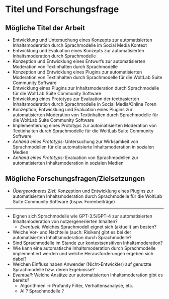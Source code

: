 # Titel und Forschungsfrage

## Mögliche Titel der Arbeit
- Entwicklung und Untersuchung eines Konzepts zur automatisierten Inhaltsmoderation durch Sprachmodelle im Social Media Kontext  
- Entwicklung und Evaluation eines Konzepts zur automatisierten Inhaltsmoderation durch Sprachmodelle  
- Konzeption und Entwicklung eines Entwurfs zur automatisierten Moderation von Textinhalten durch Sprachmodelle  
- Konzeption und Entwicklung eines Plugins zur automatisierten Moderation von Textinhalten durch Sprachmodelle für die WoltLab Suite Community Software  
- Entwicklung eines Plugins zur Inhaltsmoderation durch Sprachmodelle für die WoltLab Suite Community Software  
- Entwicklung eines Prototyps zur Evaluation der textbasierten Inhaltsmoderation durch Sprachmodelle in Social Media/Online Foren  
- Konzeption, Entwicklung und Evaluation eines Plugins zur automatisierten Moderation von Textinhalten durch Sprachmodelle für die WoltLab Suite Community Software  
- Implementierung eines Prototyps zur automatisierten Moderation von Textinhalten durch Sprachmodelle für die WoltLab Suite Community Software
- *Anhand eines Prototyps:* Untersuchung zur Wirksamkeit von Sprachmodellen für die automatisierte Inhaltsmoderation in sozialen Medien  
- *Anhand eines Prototyps:* Evaluation von Sprachmodellen zur automatisierten Inhaltsmoderation in sozialen Medien  

## Mögliche Forschungsfragen/Zielsetzungen
- *Übergeordnetes Ziel:* Konzeption und Entwicklung eines Plugins zur automatisierten Inhaltsmoderation durch Sprachmodelle für die WoltLab Suite Community Software (bspw. Forenbeiträge)  

---

- Eignen sich Sprachmodelle wie GPT-3.5/GPT-4 zur automatisierten Inhaltsmoderation von nutzergenerierten Inhalten?  
  - *Eventuell:* Welches Sprachmodell eignet sich (aktuell) am besten?
- Welche Vor- und Nachteile (auch: Risiken) gibt es bei der automatisierten Inhaltsmoderation durch Sprachmodelle?  
- Sind Sprachmodelle im Stande zur kontextsensitiven Inhaltsmoderation?  
- Wie kann eine automatische Inhaltsmoderation durch Sprachmodelle implementiert werden und welche Herausforderungen ergeben sich dabei?  
- Welchen Einfluss haben Anwender (Nicht-Entwickler) auf genutzte Sprachmodelle bzw. deren Ergebnisse?
- *Eventuell:* Welche Ansätze zur automatisierten Inhaltsmoderation gibt es bereits?  
  - Algorithmen -> Profanity Filter, Verhaltensanalyse, etc.
  - AI ? Sprachmodelle ?

